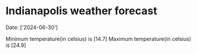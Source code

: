 # Indianapolis weather forecast 
Date: ['2024-06-30'] 

Minimum temperature(in celsius) is [14.7] 
Maximum temperature(in celsius) is [24.9]